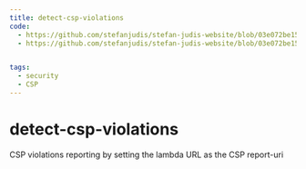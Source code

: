 ```yaml
---
title: detect-csp-violations
code: 
  - https://github.com/stefanjudis/stefan-judis-website/blob/03e072be1516a7d9a6c58e37d44452c8f8649dc1/functions/report.js
  - https://github.com/stefanjudis/stefan-judis-website/blob/03e072be1516a7d9a6c58e37d44452c8f8649dc1/static/_headers#L2


tags: 
  - security
  - CSP
---
```


# detect-csp-violations

CSP violations reporting by setting the lambda URL as the CSP report-uri
